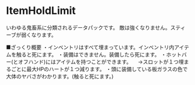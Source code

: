 # ItemHoldLimit

いわゆる鬼畜系に分類されるデータパックです。
敵は強くなりません。スティーブが弱くなります。

■ざっくり概要
・インベントリはすべて埋まっています。インベントリ内アイテムを触ると死にます。
・装備はできません。装備したら死にます。
・ホットバー(とオフハンド)にはアイテムを持つことができます。
　→スロットが１つ埋まるごとに最大HPのハートが１つ減ります。
・頭に装備している板ガラスの色で大体のヤバさがわかります。(触ると死にます。)

